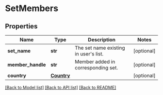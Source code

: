 # SetMembers

## Properties
Name | Type | Description | Notes
------------ | ------------- | ------------- | -------------
**set_name** | **str** | The set name existing in user&#39;s list. | [optional] 
**member_handle** | **str** | Member added in corresponding set. | [optional] 
**country** | [**Country**](Country.md) |  | [optional] 

[[Back to Model list]](../README.md#documentation-for-models) [[Back to API list]](../README.md#documentation-for-api-endpoints) [[Back to README]](../README.md)


